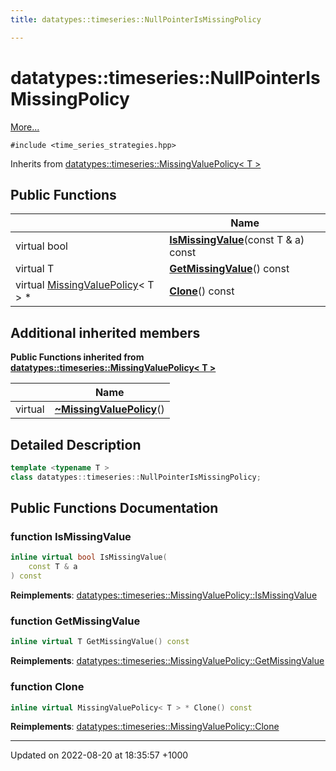 ```yaml
---
title: datatypes::timeseries::NullPointerIsMissingPolicy

---
```


# datatypes::timeseries::NullPointerIsMissingPolicy



 [More...](#detailed-description)


`#include <time_series_strategies.hpp>`

Inherits from [datatypes::timeseries::MissingValuePolicy< T >](/cpp/Classes/classdatatypes_1_1timeseries_1_1MissingValuePolicy/)

## Public Functions

|                | Name           |
| -------------- | -------------- |
| virtual bool | **[IsMissingValue](/cpp/Classes/classdatatypes_1_1timeseries_1_1NullPointerIsMissingPolicy/#function-ismissingvalue)**(const T & a) const |
| virtual T | **[GetMissingValue](/cpp/Classes/classdatatypes_1_1timeseries_1_1NullPointerIsMissingPolicy/#function-getmissingvalue)**() const |
| virtual [MissingValuePolicy](/cpp/Classes/classdatatypes_1_1timeseries_1_1MissingValuePolicy/)< T > * | **[Clone](/cpp/Classes/classdatatypes_1_1timeseries_1_1NullPointerIsMissingPolicy/#function-clone)**() const |

## Additional inherited members

**Public Functions inherited from [datatypes::timeseries::MissingValuePolicy< T >](/cpp/Classes/classdatatypes_1_1timeseries_1_1MissingValuePolicy/)**

|                | Name           |
| -------------- | -------------- |
| virtual | **[~MissingValuePolicy](/cpp/Classes/classdatatypes_1_1timeseries_1_1MissingValuePolicy/#function-~missingvaluepolicy)**() |


## Detailed Description

```cpp
template <typename T >
class datatypes::timeseries::NullPointerIsMissingPolicy;
```

## Public Functions Documentation

### function IsMissingValue

```cpp
inline virtual bool IsMissingValue(
    const T & a
) const
```


**Reimplements**: [datatypes::timeseries::MissingValuePolicy::IsMissingValue](/cpp/Classes/classdatatypes_1_1timeseries_1_1MissingValuePolicy/#function-ismissingvalue)


### function GetMissingValue

```cpp
inline virtual T GetMissingValue() const
```


**Reimplements**: [datatypes::timeseries::MissingValuePolicy::GetMissingValue](/cpp/Classes/classdatatypes_1_1timeseries_1_1MissingValuePolicy/#function-getmissingvalue)


### function Clone

```cpp
inline virtual MissingValuePolicy< T > * Clone() const
```


**Reimplements**: [datatypes::timeseries::MissingValuePolicy::Clone](/cpp/Classes/classdatatypes_1_1timeseries_1_1MissingValuePolicy/#function-clone)


-------------------------------

Updated on 2022-08-20 at 18:35:57 +1000